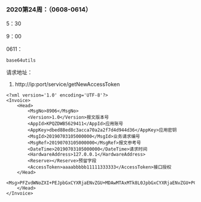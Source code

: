 ### 2020第24周：（0608-0614）

5：30

9：00

0611：

```
base64utils
```

请求地址：

1. http://ip:port/service/getNewAccessToken

```
<?xml version='1.0' encoding='UTF-8'?>
<Invoice>
	<Head>
		<MsgNo>8906</MsgNo>
		<Version>1.0</Version>报文版本号
		<AppId>KPQZDWB5629411</AppId>应用账号
		<AppKey>dbed88ed8c3acca70a2a2f7d4d944d36</AppKey>应用密钥
		<MsgId>20190703105000000</MsgId>业务请求编号
		<MsgRef>20190703105000000</MsgRef>报文参考号
		<DateTime>20190703105000000</DateTime>请求时间
		<HardwareAddress>127.0.0.1</HardwareAddress>
		<Reserve></Reserve>预留字段
		<AccessToken>aaaabbbbb11111333333</AccessToken>接口授权
	</Head>
	<Msg>PFZvdWNoZXI+PEJpbGxCYXRjaENvZGU+MDAwMTAxMTk8L0JpbGxCYXRjaENvZGU+PC9Wb3VjaGVyPg==
	</Head>
</Invoice>
```



